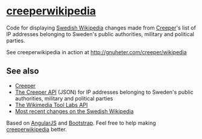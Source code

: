 # [creeperwikipedia](http://gnuheter.com/creeper/wikipedia)

Code for displaying [Swedish Wikipedia](https://sv.wikipedia.org/) changes made from [Creeper](http://gnuheter.com/creeper/)'s list of IP addresses belonging to Sweden's public authorities, military and political parties.

See creeperwikipedia in action at http://gnuheter.com/creeper/wikipedia



## See also

- [Creeper](http://gnuheter.com/creeper/)
- [The Creeper API](http://gnuheter.com/creeper/jsonip) (JSON) for IP addresses belonging to Sweden's public authorities, military and political parties
- [The Wikimedia Tool Labs API](http://tools.wmflabs.org/)
- [Most recent changes on the Swedish Wikipedia](https://sv.wikipedia.org/wiki/Special:Senaste_%C3%A4ndringar)



Based on [AngularJS](http://angularjs.org/) and [Bootstrap](http://getbootstrap.com/). Feel free to help making [creeperwikipedia](http://gnuheter.com/creeper/wikipedia) better.
